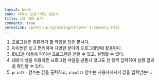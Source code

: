 ```yaml
---
layout: book
book: 파이썬 프로그래밍 입문서
title: 1장 내용 요약
comments: true
permalink: /python-programming/chapter-1-summary.html
---
```


1. 프로그램은 컴퓨터가 할 작업을 담은 문서다.
2. 파이썬은 쉽고 편리하며 다양한 분야의 프로그래밍에 활용된다.
3. IDLE을 이용해 파이썬 프로그램을 만들 수 있고, 실행할 수 있다.
4. 대화식 쉘을 이용하면 프로그램 파일을 만들지 않고도 한 행씩 입력하여 실행 결과를 확인할 수 있다.
5. ``print()`` 함수는 값을 출력하고, ``input()`` 함수는 사용자에게서 값을 입력받는다.

